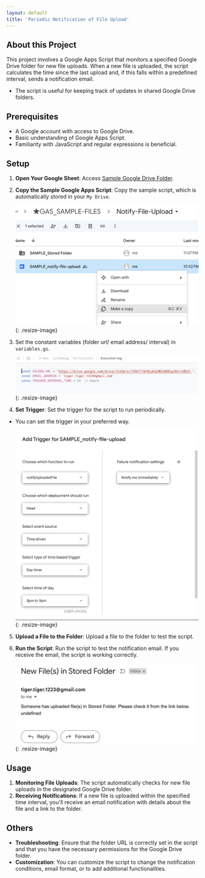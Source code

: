 ```yaml
---
layout: default
title: 'Periodic Notification of File Upload'
---
```


## About this Project

This project involves a Google Apps Script that monitors a specified Google Drive folder for new file uploads. When a new file is uploaded, the script calculates the time since the last upload and, if this falls within a predefined interval, sends a notification email.

- The script is useful for keeping track of updates in shared Google Drive folders.

## Prerequisites

- A Google account with access to Google Drive.
- Basic understanding of Google Apps Script.
- Familiarity with JavaScript and regular expressions is beneficial.

## Setup

1. **Open Your Google Sheet**: Access <a href="https://drive.google.com/drive/folders/16WEoOo_bTAKJSM6HAPCdPQj64cfeZCvt" target="_blank" rel="noopener noreferrer">Sample Google Drive Folder</a>.

2. **Copy the Sample Google Apps Script**: Copy the sample script, which is automatically stored in your `My Drive`.

   ![Image of Copy Sample](assets/images/copy-sample-file.png){: .resize-image}

3. Set the constant variables (folder url/ email address/ interval) in `variables.gs`.

   ![Image of Set Constant Variables](assets/images/set-constant-variables.png){: .resize-image}

4. **Set Trigger**: Set the trigger for the script to run periodically.
  - You can set the trigger in your preferred way.

    ![Image of Set Triggers](assets/images/set-trigger.png){: .resize-image}

5. **Upload a File to the Folder**: Upload a file to the folder to test the script.

6. **Run the Script**: Run the script to test the notification email. If you receive the email, the script is working correctly.

   ![Image of Email Notification](assets/images/email-notification.png){: .resize-image}

## Usage

1. **Monitoring File Uploads**: The script automatically checks for new file uploads in the designated Google Drive folder.
2. **Receiving Notifications**: If a new file is uploaded within the specified time interval, you'll receive an email notification with details about the file and a link to the folder.

## Others

- **Troubleshooting**: Ensure that the folder URL is correctly set in the script and that you have the necessary permissions for the Google Drive folder.
- **Customization**: You can customize the script to change the notification conditions, email format, or to add additional functionalities.

